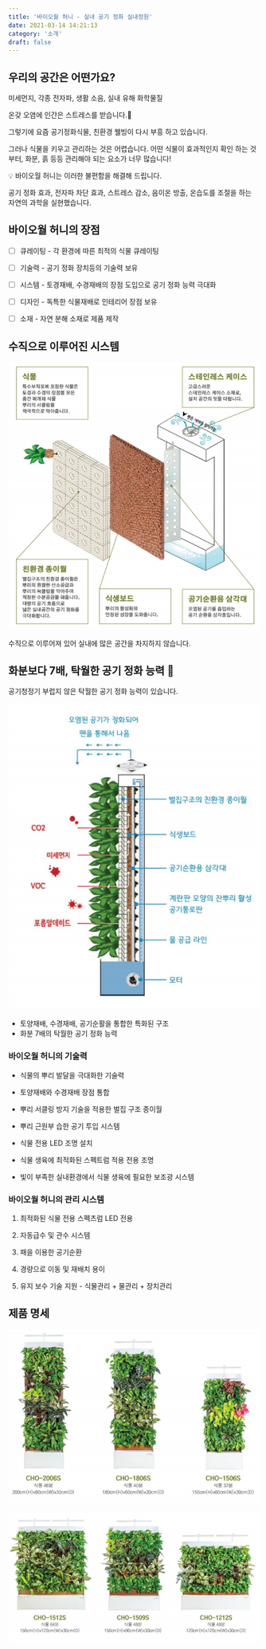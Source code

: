 ```yaml
---
title: '바이오월 허니 - 실내 공기 정화 실내정원'
date: 2021-03-14 14:21:13
category: '소개'
draft: false
---
```


## 우리의 공간은 어떤가요?

미세먼지, 각종 전자파, 생활 소음, 실내 유해 화학물질

온갖 오염에 인간은 스트레스를 받습니다.🥺

그렇기에 요즘 공기정화식물, 친환경 웰빙이 다시 부흥 하고 있습니다.

그러나 식물을 키우고 관리하는 것은 어렵습니다. 어떤 식물이 효과적인지 확인 하는 것 부터,
화분, 흙 등등 관리해야 되는 요소가 너무 많습니다!

💡 바이오월 허니는 이러한 불편함을 해결해 드립니다.

공기 정화 효과, 전자파 차단 효과, 스트레스 감소, 음이온 방출, 온습도를 조절을 하는 자연의 과학을 실현했습니다.

## 바이오월 허니의 장점

- [ ] 큐레이팅 - 각 환경에 따른 최적의 식물 큐레이팅

- [ ] 기술력 - 공기 정화 장치등의 기술력 보유

- [ ] 시스템 - 토경재배, 수경재배의 장점 도입으로 공기 정화 능력 극대화

- [ ] 디자인 - 독특한 식물재배로 인테리어 장점 보유

- [ ] 소재 - 자연 분해 소재로 제품 제작

## 수직으로 이루어진 시스템

![](./images/biowall02.PNG)

수직으로 이루어져 있어 실내에 많은 공간을 차지하지 않습니다.

## 화분보다 7배, 탁월한 공기 정화 능력 🌴

공기청정기 부럽지 않은 탁월한 공기 정화 능력이 있습니다.

![](./images/biowall01.PNG)

- 토양재배, 수경재배, 공기순활을 통합한 특화된 구조
- 화분 7배의 탁월한 공기 정화 능력

### 바이오월 허니의 기술력

- 식물의 뿌리 발달을 극대화한 기술력

- 토양재배와 수경재배 장점 통합

- 뿌리 서클링 방지 기술을 적용한 벌집 구조 종이월

- 뿌리 근원부 습한 공기 투입 시스템

- 식물 전용 LED 조명 설치

- 식물 생육에 최적화된 스펙트럼 적용 전용 조명

- 빛이 부족한 실내환경에서 식물 생육에 필요한 보조광 시스템

### 바이오월 허니의 관리 시스템

1. 최적화된 식물 전용 스펙츠럼 LED 전용

2. 자동급수 및 관수 시스템

3. 패을 이용한 공기순환

4. 경량으로 이동 및 재배치 용이

5. 유지 보수 기술 지원 - 식물관리 + 물관리 + 장치관리

## 제품 명세

![](./images/biowall03.PNG)

![](./images/biowall04.PNG)
